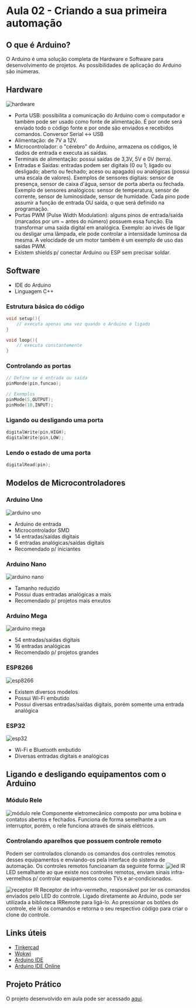 # Aula 02 - Criando a sua primeira automação

## O que é Arduino?
O Arduino é uma solução completa de Hardware e Software para desenvolvimento de projetos. As possibilidades de aplicação do Arduino são inúmeras.

## Hardware
![hardware](./assets/harware-arduino.png)
- Porta USB: possibilita a comunicação do Arduino com o computador e também pode ser usado como fonte de alimentação. É por onde será enviado todo o código fonte e por onde são enviados e recebidos comandos. Conversor Serial <-> USB
- Alimentação: de 7V a 12V.
- Microcontrolador: o "cérebro" do Arduino, armazena os códigos, lê dados de entrada e executa as saídas.
- Terminais de alimentação: possui saídas de 3,3V, 5V e 0V (terra).
- Entradas e Saídas: entradas podem ser digitais (0 ou 1; ligado ou desligado; aberto ou fechado; aceso ou apagado) ou analógicas (possui uma escala de valores).
Exemplos de sensores digitais: sensor de presença, sensor de caixa d'água, sensor de porta aberta ou fechada.
Exemplo de sensores analógicos: sensor de temperatura, sensor de corrente, sensor de luminosidade, sensor de humidade.
Cada pino pode assumir a função de entrada OU saída, o que será definido na programação.
- Portas PWM (Pulse Width Modulation): alguns pinos de entrada/saída (marcados por um ~ antes do número) possuem essa função. Ela transformar uma saída digital em analógica. Exemplo: ao invés de ligar ou desligar uma lâmpada, ele pode controlar a intensidade luminosa da mesma. A velocidade de um motor também é um exemplo de uso das saídas PWM.
- Existem shields p/ conectar Arduino ou ESP sem precisar soldar.

## Software
- IDE do Arduino
- Linguagem C++

### Estrutura básica do código

```c++
void setup(){
    // executa apenas uma vez quando o Arduino é ligado
}

void loop(){
    // executa constantemente
}
```

### Controlando as portas
```c++
// Define se é entrada ou saída
pinMonde(pin,funcao); 

// Exemplos
pinMode(5,OUTPUT);
pinMode(10,INPUT);
```
### Ligando ou desligando uma porta
```c++
digitalWrite(pin,HIGH);
digitalWrite(pin,LOW);
```

### Lendo o estado de uma porta
```c++
digitalRead(pin);
```

## Modelos de Microcontroladores
### Arduino Uno
![arduino uno](./assets/arduino-uno.png)
- Arduino de entrada
- Microcontrolador SMD
- 14 entradas/saídas digitais
- 6 entradas analógicas/saídas digitais
- Recomendado p/ iniciantes

### Arduino Nano
![arduino nano](./assets/arduino-nano.png)
- Tamanho reduzido
- Possui duas entradas analógicas a mais
- Recomendado p/ projetos mais enxutos

### Arduino Mega
![arduino mega](./assets/arduino-mega.png)
- 54 entradas/saídas digitais
- 16 entradas analógicas
- Recomendado p/ projetos grandes

### ESP8266
![esp8266](./assets/esp8266.png)
- Existem diversos modelos
- Possui Wi-Fi embutido
- Possui diversas entradas/saídas digitais, porém somente uma entrada analógica

### ESP32
![esp32](./assets/esp32.png)
- Wi-Fi e Bluetooth embutido
- Diversas entradas digitais e analógicas


## Ligando e desligando equipamentos com o Arduino
### Módulo Rele
![módulo rele](./assets/modulo-rele.png)
Componente eletromecânico composto por uma bobina e contatos abertos e fechados. Funciona de forma semelhante a um interruptor, porém, o rele funciona através de sinais elétricos.

### Controlando aparelhos que possuem controle remoto
Podem ser controlados clonando os comandos dos controles remotos desses equipamentos e enviando-os pela interface do sistema de automação. Os controles remotos funcioanam da seguinte forma:
![led IR](./assets/led-ir.png)
LED semalhante ao que existe nos controles remotos, enviam sinais infra-vermelhos p/ controlar equipamentos como TVs e ar-condicionados.

![receptor IR](./assets/receptor-ir.png)
Receptor de infra-vermelho, responsável por ler os comandos enviados pelo LED do controle.
Ligado diretamente ao Arduino, pode ser utilizada a biblioteca IRRemote para ligá-lo. Ao pressionar os botões do controle, ele lê os comandos e retorna o seu respectivo código para criar o clone do controle.


## Links úteis
- [Tinkercad](https://www.tinkercad.com/dashboard)
- [Wokwi](https://wokwi.com)
- [Arduino IDE](https://www.arduino.cc/en/software)
- [Arduino IDE Online](create.arduino.cc/editor)


## Projeto Prático
O projeto desenvolvido em aula pode ser acessado [aqui](https://www.tinkercad.com/things/irFmPqTgYkO).